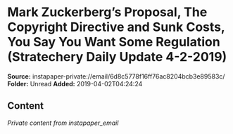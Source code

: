 # Mark Zuckerberg’s Proposal, The Copyright Directive and Sunk Costs, You Say You Want Some Regulation (Stratechery Daily Update 4-2-2019)

**Source:** instapaper-private://email/6d8c5778f16ff76ac8204bcb3e89583c/
**Folder:** Unread
**Added:** 2019-04-02T04:24:24




## Content
*Private content from instapaper_email*
